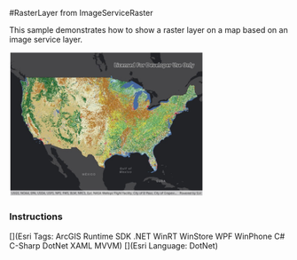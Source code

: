 #RasterLayer from ImageServiceRaster

This sample demonstrates how to show a raster layer on a map based on an image service layer.

<img src="RasterLayerImageServiceRaster.jpg" width="350"/>

### Instructions



[](Esri Tags: ArcGIS Runtime SDK .NET WinRT WinStore WPF WinPhone C# C-Sharp DotNet XAML MVVM)
[](Esri Language: DotNet)
